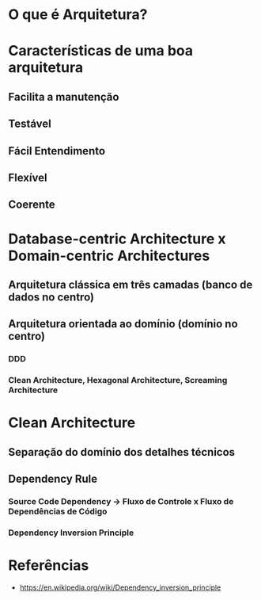 # O que é Arquitetura?

# Características de uma boa arquitetura
## Facilita a manutenção
## Testável
## Fácil Entendimento
## Flexível
## Coerente

# Database-centric Architecture x Domain-centric Architectures
## Arquitetura clássica em três camadas (banco de dados no centro)
## Arquitetura orientada ao domínio (domínio no centro)
### DDD
### Clean Architecture, Hexagonal Architecture, Screaming Architecture

# Clean Architecture
## Separação do domínio dos detalhes técnicos
## Dependency Rule
### Source Code Dependency -> Fluxo de Controle x Fluxo de Dependências de Código
### Dependency Inversion Principle

# Referências

* https://en.wikipedia.org/wiki/Dependency_inversion_principle
